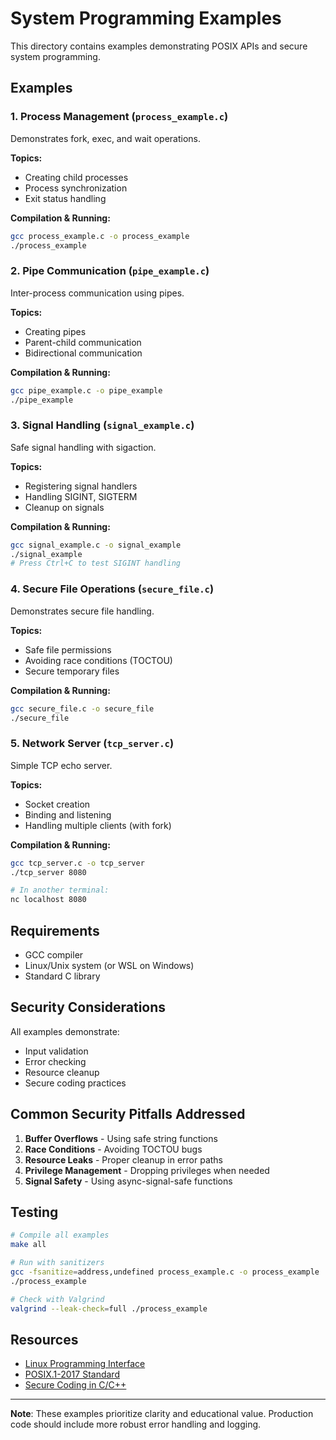 # System Programming Examples

This directory contains examples demonstrating POSIX APIs and secure system programming.

## Examples

### 1. Process Management (`process_example.c`)
Demonstrates fork, exec, and wait operations.

**Topics:**
- Creating child processes
- Process synchronization
- Exit status handling

**Compilation & Running:**
```bash
gcc process_example.c -o process_example
./process_example
```

### 2. Pipe Communication (`pipe_example.c`)
Inter-process communication using pipes.

**Topics:**
- Creating pipes
- Parent-child communication
- Bidirectional communication

**Compilation & Running:**
```bash
gcc pipe_example.c -o pipe_example
./pipe_example
```

### 3. Signal Handling (`signal_example.c`)
Safe signal handling with sigaction.

**Topics:**
- Registering signal handlers
- Handling SIGINT, SIGTERM
- Cleanup on signals

**Compilation & Running:**
```bash
gcc signal_example.c -o signal_example
./signal_example
# Press Ctrl+C to test SIGINT handling
```

### 4. Secure File Operations (`secure_file.c`)
Demonstrates secure file handling.

**Topics:**
- Safe file permissions
- Avoiding race conditions (TOCTOU)
- Secure temporary files

**Compilation & Running:**
```bash
gcc secure_file.c -o secure_file
./secure_file
```

### 5. Network Server (`tcp_server.c`)
Simple TCP echo server.

**Topics:**
- Socket creation
- Binding and listening
- Handling multiple clients (with fork)

**Compilation & Running:**
```bash
gcc tcp_server.c -o tcp_server
./tcp_server 8080

# In another terminal:
nc localhost 8080
```

## Requirements

- GCC compiler
- Linux/Unix system (or WSL on Windows)
- Standard C library

## Security Considerations

All examples demonstrate:
- Input validation
- Error checking
- Resource cleanup
- Secure coding practices

## Common Security Pitfalls Addressed

1. **Buffer Overflows** - Using safe string functions
2. **Race Conditions** - Avoiding TOCTOU bugs
3. **Resource Leaks** - Proper cleanup in error paths
4. **Privilege Management** - Dropping privileges when needed
5. **Signal Safety** - Using async-signal-safe functions

## Testing

```bash
# Compile all examples
make all

# Run with sanitizers
gcc -fsanitize=address,undefined process_example.c -o process_example
./process_example

# Check with Valgrind
valgrind --leak-check=full ./process_example
```

## Resources

- [Linux Programming Interface](http://man7.org/tlpi/)
- [POSIX.1-2017 Standard](https://pubs.opengroup.org/onlinepubs/9699919799/)
- [Secure Coding in C/C++](https://www.securecoding.cert.org/)

---

**Note**: These examples prioritize clarity and educational value. Production code should include more robust error handling and logging.

